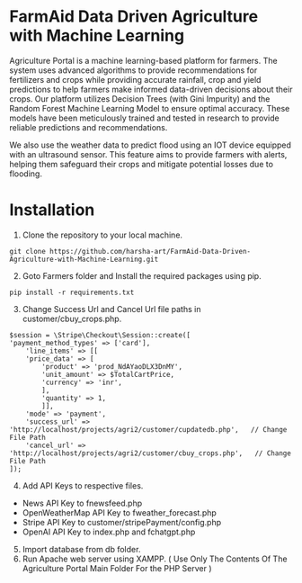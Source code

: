 # FarmAid Data Driven Agriculture with Machine Learning

Agriculture Portal is a machine learning-based platform for farmers. The system uses advanced algorithms to provide recommendations for fertilizers and crops while providing accurate rainfall, crop and yield predictions to help farmers make informed data-driven decisions about their crops.
Our platform utilizes Decision Trees (with Gini Impurity) and the Random Forest Machine Learning Model to ensure optimal accuracy. These models have been meticulously trained and tested in research to provide reliable predictions and recommendations. 

We also use the weather data to predict flood using an IOT device equipped with an ultrasound sensor. This feature aims to provide farmers with alerts, helping them safeguard their crops and mitigate potential losses due to flooding.

# Installation
1. Clone the repository to your local machine.
```
git clone https://github.com/harsha-art/FarmAid-Data-Driven-Agriculture-with-Machine-Learning.git
```

2. Goto Farmers folder and Install the required packages using pip.
```
pip install -r requirements.txt
```

3. Change Success Url and Cancel Url file paths in customer/cbuy_crops.php.
```
$session = \Stripe\Checkout\Session::create([
'payment_method_types' => ['card'],
	'line_items' => [[
	'price_data' => [
		'product' => 'prod_NdAYaoDLX3DnMY',
		'unit_amount' => $TotalCartPrice,
		'currency' => 'inr',
		],
		'quantity' => 1,
		]],
	'mode' => 'payment',
	'success_url' => 'http://localhost/projects/agri2/customer/cupdatedb.php',   // Change File Path
	'cancel_url' => 'http://localhost/projects/agri2/customer/cbuy_crops.php',   // Change File Path
]);
```
4. Add API Keys to respective files.
- News API Key to fnewsfeed.php
- OpenWeatherMap API Key to fweather_forecast.php
- Stripe API Key to customer/stripePayment/config.php
- OpenAI API Key to index.php and fchatgpt.php

5. Import database from db folder.
6. Run Apache web server using XAMPP. ( Use Only The Contents Of The Agriculture Portal Main Folder For the PHP Server )
